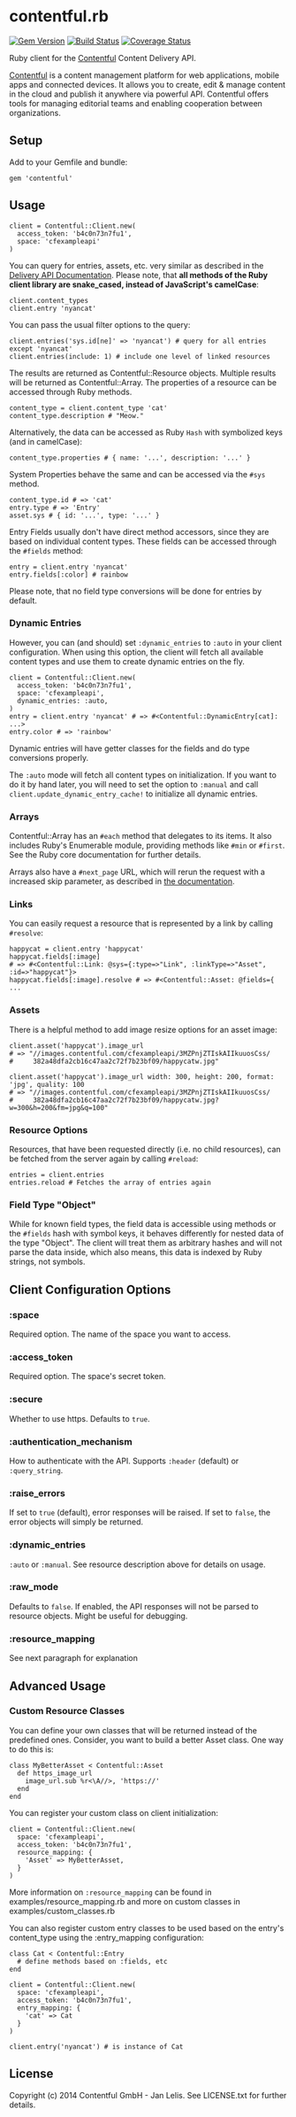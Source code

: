 # contentful.rb
[![Gem Version](https://badge.fury.io/rb/contentful.png)](http://badge.fury.io/rb/contentful) [![Build Status](https://travis-ci.org/contentful/contentful.rb.png)](https://travis-ci.org/contentful/contentful.rb) [![Coverage Status](https://coveralls.io/repos/contentful/contentful.rb/badge.png?branch=master)](https://coveralls.io/r/contentful/contentful.rb?branch=master)

Ruby client for the [Contentful](https://www.contentful.com) Content Delivery API.

[Contentful](https://www.contentful.com) is a content management platform for web applications, mobile apps and connected devices. It allows you to create, edit & manage content in the cloud and publish it anywhere via powerful API. Contentful offers tools for managing editorial teams and enabling cooperation between organizations.

## Setup

Add to your Gemfile and bundle:

    gem 'contentful'


## Usage

    client = Contentful::Client.new(
      access_token: 'b4c0n73n7fu1',
      space: 'cfexampleapi'
    )

You can query for entries, assets, etc. very similar as described in the
[Delivery API Documentation](https://www.contentful.com/developers/documentation/content-delivery-api/). Please note, that **all methods of the Ruby client library are snake_cased, instead of JavaScript's camelCase**:

    client.content_types
    client.entry 'nyancat'

You can pass the usual filter options to the query:

    client.entries('sys.id[ne]' => 'nyancat') # query for all entries except 'nyancat'
    client.entries(include: 1) # include one level of linked resources


The results are returned as Contentful::Resource objects. Multiple results will be returned as Contentful::Array. The properties of a resource can be accessed through Ruby methods.

    content_type = client.content_type 'cat'
    content_type.description # "Meow."


Alternatively, the data can be accessed as Ruby `Hash` with symbolized keys (and in camelCase):

    content_type.properties # { name: '...', description: '...' }


System Properties behave the same and can be accessed via the `#sys` method.

    content_type.id # => 'cat'
    entry.type # => 'Entry'
    asset.sys # { id: '...', type: '...' }


Entry Fields usually don't have direct method accessors, since they are based on individual content types. These fields can be accessed through the `#fields` method:

    entry = client.entry 'nyancat'
    entry.fields[:color] # rainbow

Please note, that no field type conversions will be done for entries by default.


### Dynamic Entries

However, you can (and should) set `:dynamic_entries` to `:auto` in your client configuration. When using this option, the client will fetch all available content types and use them to create dynamic entries on the fly.

    client = Contentful::Client.new(
      access_token: 'b4c0n73n7fu1',
      space: 'cfexampleapi',
      dynamic_entries: :auto,
    )
    entry = client.entry 'nyancat' # => #<Contentful::DynamicEntry[cat]: ...>
    entry.color # => 'rainbow'

Dynamic entries will have getter classes for the fields and do type conversions properly.

The `:auto` mode will fetch all content types on initialization. If you want to do it by hand later, you will need to set the option to `:manual` and call `client.update_dynamic_entry_cache!` to initialize all dynamic entries.


### Arrays

Contentful::Array has an `#each` method that delegates to its items. It also includes Ruby's Enumerable module, providing methods like `#min` or `#first`. See the Ruby core documentation for further details.

Arrays also have a `#next_page` URL, which will rerun the request with a increased skip parameter, as described in [the documentation](https://www.contentful.com/developers/documentation/content-delivery-api/#search-limit).


### Links

You can easily request a resource that is represented by a link by calling `#resolve`:

    happycat = client.entry 'happycat'
    happycat.fields[:image]
    # => #<Contentful::Link: @sys={:type=>"Link", :linkType=>"Asset", :id=>"happycat"}>
    happycat.fields[:image].resolve # => #<Contentful::Asset: @fields={ ...


### Assets

There is a helpful method to add image resize options for an asset image:

    client.asset('happycat').image_url
    # => "//images.contentful.com/cfexampleapi/3MZPnjZTIskAIIkuuosCss/
    #     382a48dfa2cb16c47aa2c72f7b23bf09/happycatw.jpg"

    client.asset('happycat').image_url width: 300, height: 200, format: 'jpg', quality: 100
    # => "//images.contentful.com/cfexampleapi/3MZPnjZTIskAIIkuuosCss/
    #     382a48dfa2cb16c47aa2c72f7b23bf09/happycatw.jpg?w=300&h=200&fm=jpg&q=100"


### Resource Options

Resources, that have been requested directly (i.e. no child resources), can be fetched from the server again by calling `#reload`:

    entries = client.entries
    entries.reload # Fetches the array of entries again


### Field Type "Object"

While for known field types, the field data is accessible using methods or the `#fields` hash with symbol keys, it behaves differently for nested data of the type "Object". The client will treat them as arbitrary hashes and will not parse the data inside, which also means, this data is indexed by Ruby strings, not symbols.


## Client Configuration Options
### :space

Required option. The name of the space you want to access.

### :access_token

Required option. The space's secret token.

### :secure

Whether to use https. Defaults to `true`.

### :authentication_mechanism

How to authenticate with the API. Supports `:header` (default) or `:query_string`.

### :raise_errors

If set to `true` (default), error responses will be raised. If set to `false`, the error objects will simply be returned.

### :dynamic_entries

`:auto` or `:manual`. See resource description above for details on usage.

### :raw_mode

Defaults to `false`. If enabled, the API responses will not be parsed to resource objects. Might be useful for debugging.

### :resource_mapping

See next paragraph for explanation


## Advanced Usage
### Custom Resource Classes

You can define your own classes that will be returned instead of the predefined ones. Consider, you want to build a better Asset class. One way to do this is:

    class MyBetterAsset < Contentful::Asset
      def https_image_url
        image_url.sub %r<\A//>, 'https://'
      end
    end

You can register your custom class on client initialization:

    client = Contentful::Client.new(
      space: 'cfexampleapi',
      access_token: 'b4c0n73n7fu1',
      resource_mapping: {
        'Asset' => MyBetterAsset,
      }
    )

More information on `:resource_mapping` can be found in examples/resource_mapping.rb and more on custom classes in examples/custom_classes.rb

You can also register custom entry classes to be used based on the entry's content_type using the :entry_mapping configuration:

    class Cat < Contentful::Entry
      # define methods based on :fields, etc
    end

    client = Contentful::Client.new(
      space: 'cfexampleapi',
      access_token: 'b4c0n73n7fu1',
      entry_mapping: {
        'cat' => Cat
      }
    )

    client.entry('nyancat') # is instance of Cat


## License

Copyright (c) 2014 Contentful GmbH - Jan Lelis. See LICENSE.txt for further details.
